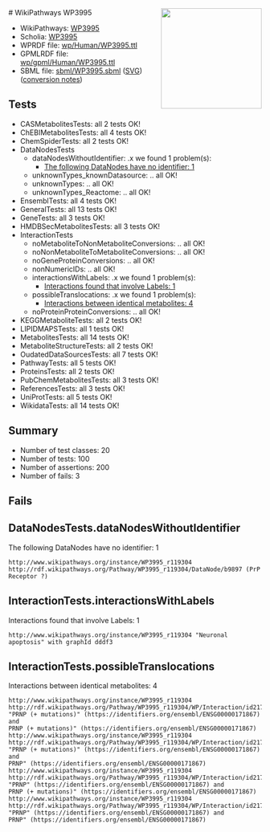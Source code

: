 <img style="float: right; width: 200px" src="../logo.png" />
# WikiPathways WP3995

* WikiPathways: [WP3995](https://identifiers.org/wikipathways:WP3995)
* Scholia: [WP3995](https://scholia.toolforge.org/wikipathways/WP3995)
* WPRDF file: [wp/Human/WP3995.ttl](../wp/Human/WP3995.ttl)
* GPMLRDF file: [wp/gpml/Human/WP3995.ttl](../wp/gpml/Human/WP3995.ttl)
* SBML file: [sbml/WP3995.sbml](../sbml/WP3995.sbml) ([SVG](../sbml/WP3995.svg)) ([conversion notes](../sbml/WP3995.txt))

## Tests
* CASMetabolitesTests: all 2 tests OK!
* ChEBIMetabolitesTests: all 4 tests OK!
* ChemSpiderTests: all 2 tests OK!
* DataNodesTests
    * dataNodesWithoutIdentifier: .x we found 1 problem(s):
        * [The following DataNodes have no identifier: 1](#d2d32fa0)
    * unknownTypes_knownDatasource: .. all OK!
    * unknownTypes: .. all OK!
    * unknownTypes_Reactome: .. all OK!
* EnsemblTests: all 4 tests OK!
* GeneralTests: all 13 tests OK!
* GeneTests: all 3 tests OK!
* HMDBSecMetabolitesTests: all 3 tests OK!
* InteractionTests
    * noMetaboliteToNonMetaboliteConversions: .. all OK!
    * noNonMetaboliteToMetaboliteConversions: .. all OK!
    * noGeneProteinConversions: .. all OK!
    * nonNumericIDs: .. all OK!
    * interactionsWithLabels: .x we found 1 problem(s):
        * [Interactions found that involve Labels: 1](#630d2678)
    * possibleTranslocations: .x we found 1 problem(s):
        * [Interactions between identical metabolites: 4](#d59038c7)
    * noProteinProteinConversions: .. all OK!
* KEGGMetaboliteTests: all 2 tests OK!
* LIPIDMAPSTests: all 1 tests OK!
* MetabolitesTests: all 14 tests OK!
* MetaboliteStructureTests: all 2 tests OK!
* OudatedDataSourcesTests: all 7 tests OK!
* PathwayTests: all 5 tests OK!
* ProteinsTests: all 2 tests OK!
* PubChemMetabolitesTests: all 3 tests OK!
* ReferencesTests: all 3 tests OK!
* UniProtTests: all 5 tests OK!
* WikidataTests: all 14 tests OK!


## Summary

* Number of test classes: 20
* Number of tests: 100
* Number of assertions: 200
* Number of fails: 3

## Fails

<a name="d2d32fa0" />

## DataNodesTests.dataNodesWithoutIdentifier

The following DataNodes have no identifier: 1
```
http://www.wikipathways.org/instance/WP3995_r119304 http://rdf.wikipathways.org/Pathway/WP3995_r119304/DataNode/b9897 (PrP Receptor ?)
```

<a name="630d2678" />

## InteractionTests.interactionsWithLabels

Interactions found that involve Labels: 1
```
http://www.wikipathways.org/instance/WP3995_r119304 "Neuronal apoptosis" with graphId dddf3
```

<a name="d59038c7" />

## InteractionTests.possibleTranslocations

Interactions between identical metabolites: 4
```
http://www.wikipathways.org/instance/WP3995_r119304 http://rdf.wikipathways.org/Pathway/WP3995_r119304/WP/Interaction/id2178c482 "PRNP (+ mutations)" (https://identifiers.org/ensembl/ENSG00000171867) and 
PRNP (+ mutations)" (https://identifiers.org/ensembl/ENSG00000171867)
http://www.wikipathways.org/instance/WP3995_r119304 http://rdf.wikipathways.org/Pathway/WP3995_r119304/WP/Interaction/id2178c482 "PRNP (+ mutations)" (https://identifiers.org/ensembl/ENSG00000171867) and 
PRNP" (https://identifiers.org/ensembl/ENSG00000171867)
http://www.wikipathways.org/instance/WP3995_r119304 http://rdf.wikipathways.org/Pathway/WP3995_r119304/WP/Interaction/id2178c482 "PRNP" (https://identifiers.org/ensembl/ENSG00000171867) and 
PRNP (+ mutations)" (https://identifiers.org/ensembl/ENSG00000171867)
http://www.wikipathways.org/instance/WP3995_r119304 http://rdf.wikipathways.org/Pathway/WP3995_r119304/WP/Interaction/id2178c482 "PRNP" (https://identifiers.org/ensembl/ENSG00000171867) and 
PRNP" (https://identifiers.org/ensembl/ENSG00000171867)
```

